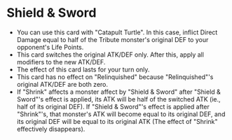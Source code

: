 # Shield & Sword

*   You can use this card with "Catapult Turtle". In this case, inflict Direct Damage equal to half of the Tribute monster's original DEF to your opponent's Life Points.
*   This card switches the original ATK/DEF only. After this, apply all modifiers to the new ATK/DEF.
*   The effect of this card lasts for your turn only.
*   This card has no effect on "Relinquished" because "Relinquished"'s original ATK/DEF are both zero.
*   If "Shrink" affects a monster affect by "Shield & Sword" after "Shield & Sword"'s effect is applied, its ATK will be half of the switched ATK (ie., half of its original DEF). If "Shield & Sword"'s effect is applied after "Shrink"'s, that monster's ATK will become equal to its original DEF, and its original DEF will be equal to its original ATK (The effect of "Shrink" effectively disappears).
